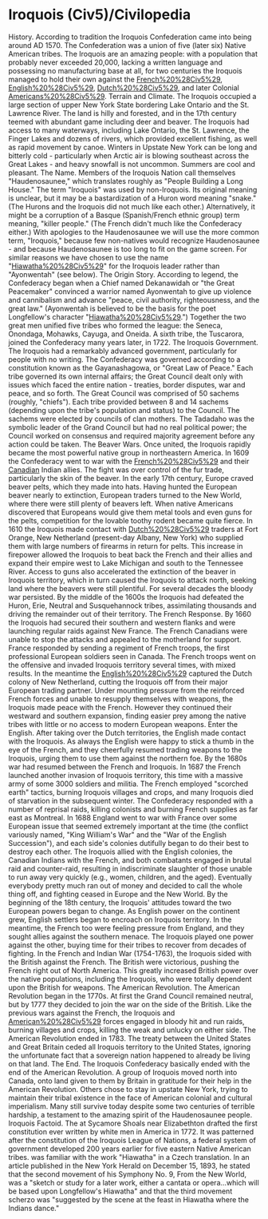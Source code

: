 # Iroquois (Civ5)/Civilopedia

History.
According to tradition the Iroquois Confederation came into being around AD 1570. The Confederation was a union of five (later six) Native American tribes. The Iroquois are an amazing people: with a population that probably never exceeded 20,000, lacking a written language and possessing no manufacturing base at all, for two centuries the Iroquois managed to hold their own against the [French%20%28Civ5%29](French), [English%20%28Civ5%29](English), [Dutch%20%28Civ5%29](Dutch), and later Colonial [Americans%20%28Civ5%29](Americans).
Terrain and Climate.
The Iroquois occupied a large section of upper New York State bordering Lake Ontario and the St. Lawrence River. The land is hilly and forested, and in the 17th century teemed with abundant game including deer and beaver. The Iroquois had access to many waterways, including Lake Ontario, the St. Lawrence, the Finger Lakes and dozens of rivers, which provided excellent fishing, as well as rapid movement by canoe.
Winters in Upstate New York can be long and bitterly cold - particularly when Arctic air is blowing southeast across the Great Lakes - and heavy snowfall is not uncommon. Summers are cool and pleasant.
The Name.
Members of the Iroquois Nation call themselves "Haudenosaunee," which translates roughly as "People Building a Long House." The term "Iroquois" was used by non-Iroquois. Its original meaning is unclear, but it may be a bastardization of a Huron word meaning "snake." (The Hurons and the Iroquois did not much like each other.) Alternatively, it might be a corruption of a Basque (Spanish/French ethnic group) term meaning, "killer people." (The French didn't much like the Confederacy either.)
With apologies to the Haudenosaunee we will use the more common term, "Iroquois," because few non-natives would recognize Haudenosaunee - and because Haudenosaunee is too long to fit on the game screen. For similar reasons we have chosen to use the name "[Hiawatha%20%28Civ5%29](Hiawatha)" for the Iroquois leader rather than "Ayonwentah" (see below).
The Origin Story.
According to legend, the Confederacy began when a Chief named Dekanawidah or "the Great Peacemaker" convinced a warrior named Ayonwentah to give up violence and cannibalism and advance "peace, civil authority, righteousness, and the great law." (Ayonwentah is believed to be the basis for the poet Longfellow's character "[Hiawatha%20%28Civ5%29](Hiawatha).") Together the two great men unified five tribes who formed the league: the Seneca, Onondaga, Mohawks, Cayuga, and Oneida. A sixth tribe, the Tuscarora, joined the Confederacy many years later, in 1722.
The Iroquois Government.
The Iroquois had a remarkably advanced government, particularly for people with no writing. The Confederacy was governed according to a constitution known as the Gayanashagowa, or "Great Law of Peace." Each tribe governed its own internal affairs; the Great Council dealt only with issues which faced the entire nation - treaties, border disputes, war and peace, and so forth.
The Great Council was comprised of 50 sachems (roughly, "chiefs"). Each tribe provided between 8 and 14 sachems (depending upon the tribe's population and status) to the Council. The sachems were elected by councils of clan mothers. The Tadadaho was the symbolic leader of the Grand Council but had no real political power; the Council worked on consensus and required majority agreement before any action could be taken.
The Beaver Wars.
Once united, the Iroquois rapidly became the most powerful native group in northeastern America. In 1609 the Confederacy went to war with the [French%20%28Civ5%29](French) and their [Canadian](Canadian) Indian allies. The fight was over control of the fur trade, particularly the skin of the beaver.
In the early 17th century, Europe craved beaver pelts, which they made into hats. Having hunted the European beaver nearly to extinction, European traders turned to the New World, where there were still plenty of beavers left. When native Americans discovered that Europeans would give them metal tools and even guns for the pelts, competition for the lovable toothy rodent became quite fierce.
In 1610 the Iroquois made contact with [Dutch%20%28Civ5%29](Dutch) traders at Fort Orange, New Netherland (present-day Albany, New York) who supplied them with large numbers of firearms in return for pelts. This increase in firepower allowed the Iroquois to beat back the French and their allies and expand their empire west to Lake Michigan and south to the Tennessee River. Access to guns also accelerated the extinction of the beaver in Iroquois territory, which in turn caused the Iroquois to attack north, seeking land where the beavers were still plentiful.
For several decades the bloody war persisted. By the middle of the 1600s the Iroquois had defeated the Huron, Erie, Neutral and Susquehannock tribes, assimilating thousands and driving the remainder out of their territory.
The French Response.
By 1660 the Iroquois had secured their southern and western flanks and were launching regular raids against New France. The French Canadians were unable to stop the attacks and appealed to the motherland for support. France responded by sending a regiment of French troops, the first professional European soldiers seen in Canada. The French troops went on the offensive and invaded Iroquois territory several times, with mixed results.
In the meantime the [English%20%28Civ5%29](English) captured the Dutch colony of New Netherland, cutting the Iroquois off from their major European trading partner. Under mounting pressure from the reinforced French forces and unable to resupply themselves with weapons, the Iroquois made peace with the French. However they continued their westward and southern expansion, finding easier prey among the native tribes with little or no access to modern European weapons.
Enter the English.
After taking over the Dutch territories, the English made contact with the Iroquois. As always the English were happy to stick a thumb in the eye of the French, and they cheerfully resumed trading weapons to the Iroquois, urging them to use them against the northern foe. By the 1680s war had resumed between the French and Iroquois.
In 1687 the French launched another invasion of Iroquois territory, this time with a massive army of some 3000 soldiers and militia. The French employed "scorched earth" tactics, burning Iroquois villages and crops, and many Iroquois died of starvation in the subsequent winter. The Confederacy responded with a number of reprisal raids, killing colonists and burning French supplies as far east as Montreal.
In 1688 England went to war with France over some European issue that seemed extremely important at the time (the conflict variously named, "King William's War" and the "War of the English Succession"), and each side's colonies dutifully began to do their best to destroy each other. The Iroquois allied with the English colonies, the Canadian Indians with the French, and both combatants engaged in brutal raid and counter-raid, resulting in indiscriminate slaughter of those unable to run away very quickly (e.g., women, children, and the aged). Eventually everybody pretty much ran out of money and decided to call the whole thing off, and fighting ceased in Europe and the New World.
By the beginning of the 18th century, the Iroquois' attitudes toward the two European powers began to change. As English power on the continent grew, English settlers began to encroach on Iroquois territory. In the meantime, the French too were feeling pressure from England, and they sought allies against the southern menace. The Iroquois played one power against the other, buying time for their tribes to recover from decades of fighting.
In the French and Indian War (1754-1763), the Iroquois sided with the British against the French. The British were victorious, pushing the French right out of North America. This greatly increased British power over the native populations, including the Iroquois, who were totally dependent upon the British for weapons.
The American Revolution.
The American Revolution began in the 1770s. At first the Grand Council remained neutral, but by 1777 they decided to join the war on the side of the British. Like the previous wars against the French, the Iroquois and [American%20%28Civ5%29](Colonial) forces engaged in bloody hit and run raids, burning villages and crops, killing the weak and unlucky on either side.
The American Revolution ended in 1783. The treaty between the United States and Great Britain ceded all Iroquois territory to the United States, ignoring the unfortunate fact that a sovereign nation happened to already be living on that land.
The End.
The Iroquois Confederacy basically ended with the end of the American Revolution. A group of Iroquois moved north into Canada, onto land given to them by Britain in gratitude for their help in the American Revolution. Others chose to stay in upstate New York, trying to maintain their tribal existence in the face of American colonial and cultural imperialism. Many still survive today despite some two centuries of terrible hardship, a testament to the amazing spirit of the Haudenosaunee people.
Iroquois Factoid.
The at Sycamore Shoals near Elizabethton drafted the first constitution ever written by white men in America in 1772. It was patterned after the constitution of the Iroquois League of Nations, a federal system of government developed 200 years earlier for five eastern Native American tribes.
 was familiar with the work "Hiawatha" in a Czech translation. In an article published in the New York Herald on December 15, 1893, he stated that the second movement of his Symphony No. 9, From the New World, was a "sketch or study for a later work, either a cantata or opera...which will be based upon Longfellow's Hiawatha" and that the third movement scherzo was "suggested by the scene at the feast in Hiawatha where the Indians dance."